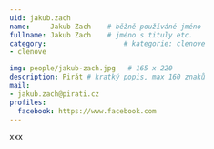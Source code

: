 ```yaml
---
uid: jakub.zach
name:     Jakub Zach  	# běžně používáné jméno
fullname: Jakub Zach 	# jméno s tituly etc.
category:                   # kategorie: clenove
- clenove

img: people/jakub-zach.jpg   # 165 x 220
description: Pirát # kratký popis, max 160 znaků
mail:
- jakub.zach@pirati.cz
profiles:
  facebook: https://www.facebook.com
---
```


xxx

